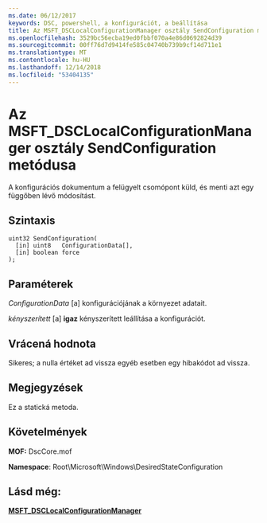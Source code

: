```yaml
---
ms.date: 06/12/2017
keywords: DSC, powershell, a konfigurációt, a beállítása
title: Az MSFT_DSCLocalConfigurationManager osztály SendConfiguration metódusa
ms.openlocfilehash: 3529bc56ecba19ed0fbbf070a4e86d0692824d39
ms.sourcegitcommit: 00ff76d7d9414fe585c04740b739b9cf14d711e1
ms.translationtype: MT
ms.contentlocale: hu-HU
ms.lasthandoff: 12/14/2018
ms.locfileid: "53404135"
---
```

# <a name="sendconfiguration-method-of-the-msftdsclocalconfigurationmanager-class"></a>Az MSFT_DSCLocalConfigurationManager osztály SendConfiguration metódusa

A konfigurációs dokumentum a felügyelt csomópont küld, és menti azt egy függőben lévő módosítást.

## <a name="syntax"></a>Szintaxis

```mof
uint32 SendConfiguration(
  [in] uint8   ConfigurationData[],
  [in] boolean force
);
```

## <a name="parameters"></a>Paraméterek

*ConfigurationData* \[a\] konfigurációjának a környezet adatait.

*kényszerített* \[a\] **igaz** kényszerített leállítása a konfigurációt.

## <a name="return-value"></a>Vrácená hodnota

Sikeres; a nulla értéket ad vissza egyéb esetben egy hibakódot ad vissza.

## <a name="remarks"></a>Megjegyzések

Ez a statická metoda.

## <a name="requirements"></a>Követelmények

**MOF:** DscCore.mof

**Namespace**: Root\Microsoft\Windows\DesiredStateConfiguration

## <a name="see-also"></a>Lásd még:

[**MSFT_DSCLocalConfigurationManager**](msft-dsclocalconfigurationmanager.md)